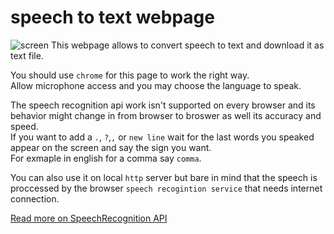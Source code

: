 # speech to text webpage

![screen](https://github.com/user-attachments/assets/5ddcf70a-fb7a-4608-84d7-213fcefe0408)
This webpage allows to convert speech to text and download it as text file.


You should use `chrome` for this page to work the right way.<br>
Allow microphone access and you may choose the language to speak.<br>

The speech recognition api work isn't supported on every browser and its behavior might change in from browser to broswer as well its accuracy and speed.<Br>
If you want to add a `.`, `?`,`,` or `new line` wait for the last words you speaked appear on the screen and say the sign you want.<br>
For exmaple in english for a comma say `comma`.

You can also use it on local `http` server but bare in mind that the speech is proccessed by the browser `speech recogintion service` that needs internet connection.

<a href="https://developer.mozilla.org/en-US/docs/Web/API/SpeechRecognition">Read more on SpeechRecognition API</a>


